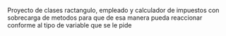 Proyecto de clases ractangulo, empleado y calculador de impuestos con sobrecarga de metodos para que de esa manera pueda reaccionar conforme al tipo de variable que se le pide 
